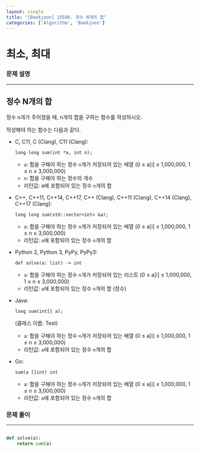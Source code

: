 ```yaml
---
layout: single
title: "[Baekjoon] 15596. 정수 N개의 합"
categories: ['Algorithm', 'Baekjoon']
---
```




# 최소, 최대

### 문제 설명

---

## 정수 N개의 합

정수 n개가 주어졌을 때, n개의 합을 구하는 함수를 작성하시오.

작성해야 하는 함수는 다음과 같다.

* C, C11, C (Clang), C11 (Clang):

     

    ```
    long long sum(int *a, int n);
    ```

    * `a`: 합을 구해야 하는 정수 `n`개가 저장되어 있는 배열 (0 ≤ a[i] ≤ 1,000,000, 1 ≤ n ≤ 3,000,000)
    * `n`: 합을 구해야 하는 정수의 개수
    * 리턴값: a에 포함되어 있는 정수 `n`개의 합

* C++, C++11, C++14, C++17, C++ (Clang), C++11 (Clang), C++14 (Clang), C++17 (Clang):

     

    ```
    long long sum(std::vector<int> &a);
    ```

    * `a`: 합을 구해야 하는 정수 `n`개가 저장되어 있는 배열 (0 ≤ a[i] ≤ 1,000,000, 1 ≤ n ≤ 3,000,000)
    * 리턴값: `a`에 포함되어 있는 정수 `n`개의 합

* Python 2, Python 3, PyPy, PyPy3:

     

    ```
    def solve(a: list) -> int
    ```

    * `a`: 합을 구해야 하는 정수 `n`개가 저장되어 있는 리스트 (0 ≤ a[i] ≤ 1,000,000, 1 ≤ n ≤ 3,000,000)
    * 리턴값: `a`에 포함되어 있는 정수 `n`개의 합 (정수)

* Java:

     

    ```
    long sum(int[] a);
    ```

     

    (클래스 이름: Test)

    * `a`: 합을 구해야 하는 정수 `n`개가 저장되어 있는 배열 (0 ≤ a[i] ≤ 1,000,000, 1 ≤ n ≤ 3,000,000)
    * 리턴값: `a`에 포함되어 있는 정수 `n`개의 합

* Go: 

    ```
    sum(a []int) int
    ```

    * `a`: 합을 구해야 하는 정수 `n`개가 저장되어 있는 배열 (0 ≤ a[i] ≤ 1,000,000, 1 ≤ n ≤ 3,000,000)
    * 리턴값: `a`에 포함되어 있는 정수 `n`개의 합

### 문제 풀이

---

 

```python

def solve(a):
    return sum(a)
```

<br>

